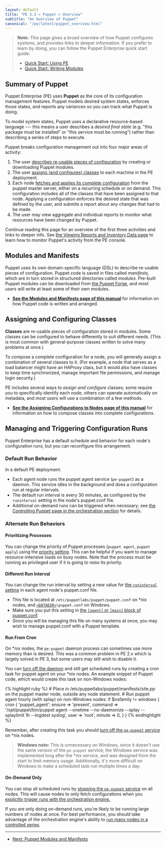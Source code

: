 ```yaml
---
layout: default
title: "PE 3.3 » Puppet » Overview"
subtitle: "An Overview of Puppet"
canonical: "/pe/latest/puppet_overview.html"
---
```


> **Note:** This page gives a broad overview of how Puppet configures systems, and provides links to deeper information. If you prefer to learn by doing, you can follow the Puppet Enterprise quick start guide:
>
> * [Quick Start: Using PE](./quick_start.html)
> * [Quick Start: Writing Modules](./quick_writing_nix.html)


Summary of Puppet
-----

Puppet Enterprise (PE) uses **Puppet** as the core of its configuration management features. Puppet models desired system states, enforces those states, and reports any variances so you can track what Puppet is doing.

To model system states, Puppet uses a declarative resource-based language --- this means a user describes a _desired final state_ (e.g. "this package must be installed" or "this service must be running") rather than describing a series of steps to execute.

Puppet breaks configuration management out into four major areas of activity:

1. The user [describes re-usable pieces of configuration][step1] by creating or downloading Puppet modules.
2. The user [assigns (and configures) classes][step2] to each machine in the PE deployment.
3. Each node [fetches and applies its complete configuration][step3] from the puppet master server, either on a recurring schedule or on demand. This configuration includes all of the classes that have been assigned to that node. Applying a configuration enforces the desired state that was defined by the user, and submits a report about any changes that had to be made.
4. The user may view aggregate and individual reports to monitor what resources have been changed by Puppet.

Continue reading this page for an overview of the first three activities and links to deeper info. See [the Viewing Reports and Inventory Data page](./console_reports.html) to learn how to monitor Puppet's activity from the PE console.

[step1]: #modules-and-manifests
[step2]: #assigning-and-configuring-classes
[step3]: #managing-and-triggering-configuration-runs

Modules and Manifests
-----

Puppet uses its own domain-specific language (DSL) to describe re-usable pieces of configuration. Puppet code is saved in files called _manifests,_ which are in turn stored in structured directories called _modules._ Pre-built Puppet modules can be downloaded from [the Puppet Forge](http://forge.puppetlabs.com), and most users will write at least some of their own modules.

* [**See the Modules and Manifests page of this manual**](./puppet_modules_manifests.html) for information on how Puppet code is written and arranged.


Assigning and Configuring Classes
-----

**Classes** are re-usable pieces of configuration stored in modules. Some classes can be configured to behave differently to suit different needs. (This is most common with general-purpose classes written to solve many problems at once.)

To compose a complete configuration for a node, you will generally assign a combination of several classes to it. (For example, a node that serves as a load balancer might have an HAProxy class, but it would also have classes to keep time synchronized, manage important file permissions, and manage login security.)

PE includes several ways to _assign and configure_ classes; some require you to specifically identify each node, others can operate automatically on metadata, and most users will use a combination of a few methods.

* [**See the Assigning Configurations to Nodes page of this manual**](./puppet_assign_configurations.html) for information on how to compose classes into complete configurations.

Managing and Triggering Configuration Runs
-----

Puppet Enterprise has a default schedule and behavior for each node's configuration runs, but you can reconfigure this arrangement.

### Default Run Behavior

In a default PE deployment:

* Each agent node runs the puppet agent service (`pe-puppet`) as a daemon. This service idles in the background and does a configuration run at regular intervals.
* The default run interval is every 30 minutes, as configured by the `runinterval` setting in the node's puppet.conf file.
* Additional on-demand runs can be triggered when necessary; see [the Controlling Puppet page in the orchestration section][orch] for details.

[orch]: ./orchestration_puppet.html
[stop]: ./orchestration_puppet.html#start-and-stop-the-puppet-agent-service

### Alternate Run Behaviors

#### Prioritizing Processes

You can change the priority of Puppet processes (`puppet agent`, `puppet apply`) using the [priority setting](http://docs.puppetlabs.com/references/3.latest/configuration.html#priority). This can be helpful if you want to manage resource-intensive loads on busy nodes. Note that the process must be running as privileged user if it is going to *raise* its priority.

#### Different Run Interval

You can change the run interval by setting a new value for [the `runinterval` setting][runinterval] in each agent node's puppet.conf file.

[runinterval]: /references/3.4.latest/configuration.html#runinterval

* This file is located at `/etc/puppetlabs/puppet/puppet.conf` on \*nix nodes, and [`<DATADIR>`](http://docs.puppetlabs.com/guides/install_puppet/install_windows.html#data-directory)`\puppet.conf` on Windows.
* Make sure you put this setting in [the `[agent]` or `[main]` block of puppet.conf](/guides/configuring.html#config-blocks).
* Since you will be managing this file on many systems at once, you may wish to manage puppet.conf with a Puppet template.

#### Run From Cron

On \*nix nodes, the `pe-puppet` daemon process can sometimes use more memory than is desired. This was a common problem in PE 2.x which is largely solved in PE 3, but some users may still wish to disable it.

You can [turn off the daemon][stop] and still get scheduled runs by creating a cron task for puppet agent on your \*nix nodes. An example snippet of Puppet code, which would create this task on non-Windows nodes:

{% highlight ruby %}
    # Place in /etc/puppetlabs/puppet/manifests/site.pp on the puppet master node, outside any node statement.
    # Run puppet agent hourly (with splay) on non-Windows nodes:
    if $osfamily != windows {
      cron { 'puppet_agent':
        ensure  => 'present',
        command => '/opt/puppet/bin/puppet agent --onetime --no-daemonize --splay --splaylimit 1h --logdest syslog',
        user    => 'root',
        minute  => 0,
      }
    }
{% endhighlight %}

Remember, after creating this task you should [turn off the `pe-puppet` service][stop] on \*nix nodes.

> **Windows note:** This is unnecessary on Windows, since it doesn't use the same version of the `pe-puppet` service; the Windows service was implemented long after the \*nix service, and was designed from the start to limit memory usage. Additionally, it's more difficult on Windows to make a scheduled task run multiple times a day.

#### On-Demand Only

You can stop all scheduled runs by [stopping the `pe-puppet` service][stop] on all nodes. This will cause nodes to only fetch configurations when you [explicitly trigger runs with the orchestration engine.][orch]

If you are only doing on-demand runs, you're likely to be running large numbers of nodes at once. For best performance, you should take advantage of the orchestration engine's ability to [run many nodes in a controlled series](./orchestration_puppet.html#run-puppet-on-many-nodes-in-a-controlled-series).



* * *

- [Next: Puppet Modules and Manifests](./puppet_modules_manifests.html)

